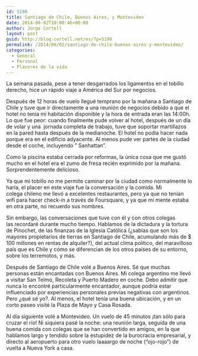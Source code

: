 ```yaml
---
id: 5198
title: Santiago de Chile, Buenos Aires, y Montevideo
date: 2014-06-02T10:00:46+00:00
author: Jorge Cortell
layout: post
guid: http://blog.cortell.net/es/?p=5198
permalink: /2014/06/02/santiago-de-chile-buenos-aires-y-montevideo/
categories:
  - General
  - Personal
  - Placeres de la vida
---
```

La semana pasada, pese a tener desgarrados los ligamentos en el tobillo derecho, hice un rápido viaje a América del Sur por negocios.

Después de 12 horas de vuelo llegué temprano por la mañana a Santiago de Chile y tuve que ir directamente a una reunión de negocios debido a que el hotel no tenía mi habitación disponible y la hora de entrada eran las 14:00h. Lo que fue peor: cuando finalmente pude volver al hotel, después de un día de volar y una  jornada completa de trabajo, tuve que soportar martillazos en la pared hasta después de la medianoche. El hotel no podía hacer nada porque era en el edificio adyacente. Al menos pude ver partes de la ciudad desde el coche, incluyendo &#8221; Sanhattan&#8221;.

Como la piscina estaba cerrada por reformas, la única cosa que me gustó mucho en el hotel era el zumo de fresa recién exprimido por la mañana. Sorprendentemente delicioso.

Ya que mi tobillo no me permite caminar por la ciudad como normalmente lo haría, el placer en este viaje fue la conversación y la comida. Mi colega chileno me llevó a excelentes restaurantes, pero ya que no tenían wifi para hacer check-in a través de Foursquare, y ya que mi mente estaba en otra parte, no recuerdo sus nombres.

Sin embargo, las conversaciones que tuve con él y con otros colegas las recordaré durante mucho tiempo. Hablamos de la dictadura y la tortura de Pinochet, de las finanzas de la Iglesia Católica (¿sabías que son los mayores propietarios de tierras en Santiago de Chile, acumulando más de $ 100 millones en rentas de alquiler?), del actual clima político, del maravilloso país que es Chile y cómo se diferencian de los otros países de su entorno, sobre los terremotos, y más.

Después de Santiago de Chile volé a Buenos Aires. Sé que muchas personas están encantadas con Buenos Aires. Mi colega argentino me llevó a visitar San Telmo, Recoleta y Puerto Madero en coche. Debo admitir que nunca lo encontré particularmente encantador, aunque podría estar influenciado por experiencias personales previas negativas con argentinos. Pero ¿qué sé yo?. Al menos, el hotel tenía una buena ubicación, y en un corto paseo visité la Plaza de Mayo y Casa Rosada.

Al día siguiente volé a Montevideo. Un vuelo de 45 minutos ¡tan sólo para cruzar el río! Ni siquiera pasé la noche: una reunión larga, seguida de una buena comida con colegas que se han convertido en amigos, en la que hablamos largo y tendido sobre la estupidez de la burocracia empresarial, y directo al aeropuerto para otro vuelo laaaargo de noche (&#8220;ojo-rojo&#8221;) de vuelta a Nueva York a casa.